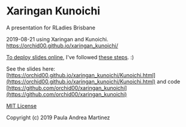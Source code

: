 # Xaringan Kunoichi
A presentation for RLadies Brisbane 

2019-08-21 using Xaringan and Kunoichi.
https://orchid00.github.io/xaringan_kunoichi/

[To deploy slides online](https://github.com/yihui/xaringan/wiki/Deploy-Slides-Online), I've followed [these steps](http://annaken.github.io/hosting-revealjs-presentation-github-pages). :) 


See the slides here: [https://orchid00.github.io/xaringan_kunoichi/Kunoichi.html](https://orchid00.github.io/xaringan_kunoichi/Kunoichi.html) and code [https://github.com/orchid00/xaringan_kunoichi](https://github.com/orchid00/xaringan_kunoichi)

[MIT License](https://github.com/orchid00/xaringan_kunoichi/blob/master/LICENSE)

Copyright (c) 2019 Paula Andrea Martinez


